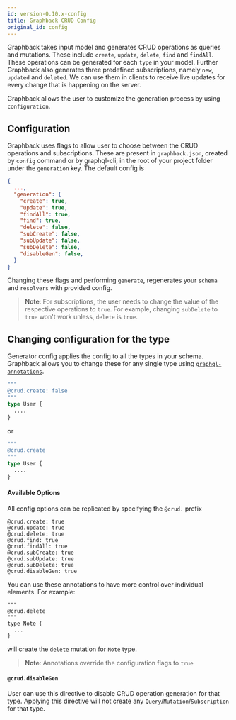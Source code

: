 ```yaml
---
id: version-0.10.x-config
title: Graphback CRUD Config
original_id: config
---
```


Graphback takes input model and generates CRUD operations as queries and mutations.
 These include `create`, `update`, `delete`, `find` and `findAll`. These operations can be generated for each `type` in your model.
 Further Graphback also generates three predefined subscriptions, namely `new`, `updated` and `deleted`.
We can use them in clients to receive live updates for every change that is happening on the server.

 Graphback allows the user to customize the generation process by using `configuration`.

## Configuration
Graphback uses flags to allow user to choose between the CRUD operations and subscriptions. These are present in `graphback.json`, created by `config` command or by graphql-cli,
in the root of your project folder under the `generation` key. The default config is
```json
{
  ...,
  "generation": {
    "create": true,
    "update": true,
    "findAll": true,
    "find": true,
    "delete": false,
    "subCreate": false,
    "subUpdate": false,
    "subDelete": false,
    "disableGen": false,
  }
}
```
Changing these flags and performing `generate`, regenerates your `schema` and `resolvers` with provided config.
> **Note**: For subscriptions, the user needs to change the value of the respective operations to `true`. For example, changing
`subDelete` to `true` won't work unless, `delete` is `true`.

## Changing configuration for the type

Generator config applies the config to all the types in your schema. 
Graphback allows you to change these for any single type using [`graphql-annotations`](https://github.com/Akryum/graphql-annotations).



```graphql
"""
@crud.create: false
"""
type User {
  ....
}
```
or
```graphql
"""
@crud.create
"""
type User {
  ....
}
```
 
#### Available Options
All config options can be replicated by specifying the `@crud.` prefix

```
@crud.create: true
@crud.update: true
@crud.delete: true
@crud.find: true
@crud.findAll: true
@crud.subCreate: true
@crud.subUpdate: true
@crud.subDelete: true
@crud.disableGen: true
```

You can use these annotations to have more control over individual elements. For example:
```
"""
@crud.delete
"""
type Note {
  ...
}
```
will create the `delete` mutation for `Note` type.

> **Note**: Annotations override the configuration flags to `true`

#### `@crud.disableGen`

User can use this directive to disable CRUD operation generation for that type. Applying this directive will not create any 
`Query`/`Mutation`/`Subscription` for that type.

